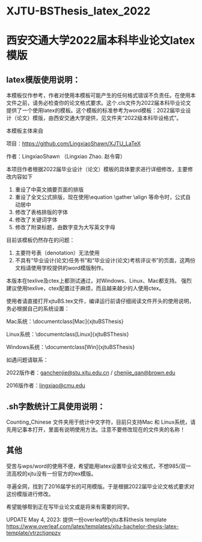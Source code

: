 # XJTU-BSThesis_latex_2022
# 西安交通大学2022届本科毕业论文latex模版

## latex模版使用说明：
 本模板仅作参考，作者对使用本模板可能产生的任何格式错误不负责任。在使用本文件之前，请务必检查你的论文格式要求。这个.cls文件为2022届本科毕业论文提供了一个使用latex的模板。这个模板的标准参考为word模板：2022届毕业设计（论文）模版，由西安交通大学提供，见文件夹“2022级本科毕设格式”。

 本模板主体来自

 项目：https://github.com/LingxiaoShawn/XJTU_LaTeX

 作者：LingxiaoShawn （Lingxiao Zhao. 赵令霄）

 本项目作者根据2022届毕业设计（论文）模板的具体要求进行详细修改，主要修改内容如下
 1. 重设了中英文摘要页面的排版
 2. 重设了全文公式排版，现在使用\equation \gather \align 等命令时，公式自动居中
 3. 修改了表格排版的字体
 4. 修改了关键词字体
 5. 修改了附录标题，由数字变为大写英文字母

 目前该模板仍然存在的问题：
 1. 主要符号表（denotation）无法使用
 2. 不具有“毕业设计(论文)任务书”和“毕业设计(论文)考核评议书”的页面，这两份文档请使用学校提供的word模版制作。

 本版本在texlive及ctex上都测试通过，对Windows、Linux、Mac都支持。
 强烈建议使用texlive，ctex配置过于麻烦，而且越来越少的人使用ctex。

 使用者请直接打开xjtuBS.tex文件，编译运行前请仔细阅读文件开头的使用说明，务必根据自己的系统设置：

 Mac系统：\documentclass[Mac]{xjtuBSThesis}

 Linux系统：\documentclass[Linux]{xjtuBSThesis}

 Windows系统：\documentclass[Win]{xjtuBSThesis}

 如遇问题请联系：

 2022版作者：ganchenjie@stu.xjtu.edu.cn / chenjie_gan@brown.edu
 
 2016版作者：lingxiao@cmu.edu

## .sh字数统计工具使用说明：
 Counting_Chinese 文件夹用于统计中文字符，目前只支持Mac 和 Linux系统，请先用记事本打开，里面有说明使用方法。注意不要修改现在的文件夹的名称！
 
## 其他
 受苦与wps/word的使用不便，希望能用latex设置毕业论文格式，不想985/双一流高校的xjtu没有一份官方的tex模版。

 寻遍全网，找到了2016届学长的可用模版。于是根据2022届毕业论文格式要求对这份模版进行修改。

 希望能够帮到正在写毕业论文或是将来有需要的同学。
 
 UPDATE May 4, 2023: 提供一份overleaf的xjtu本科thesis template
 https://www.overleaf.com/latex/templates/xjtu-bachelor-thesis-latex-template/vtrzctjqnpzv
